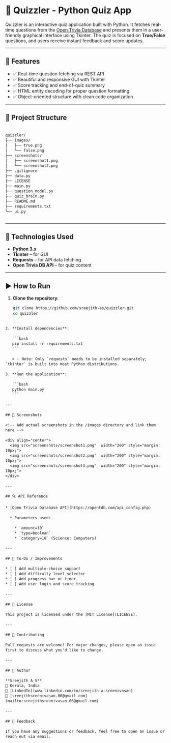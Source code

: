 # 🧠 Quizzler - Python Quiz App

Quizzler is an interactive quiz application built with Python. It fetches real-time questions from the [Open Trivia Database](https://opentdb.com/) and presents them in a user-friendly graphical interface using Tkinter. The quiz is focused on **True/False** questions, and users receive instant feedback and score updates.


---

## 🚀 Features

- ✅ Real-time question fetching via REST API
- ✅ Beautiful and responsive GUI with Tkinter
- ✅ Score tracking and end-of-quiz summary
- ✅ HTML entity decoding for proper question formatting
- ✅ Object-oriented structure with clean code organization

---

## 📁 Project Structure

```

quizzler/
├── images/
│   ├── true.png
│   └── false.png
├── screenshots/
│   ├── screenshot1.png
│   └── screenshot2.png
├── .gitignore
├── data.py
├── LICENSE
├── main.py
├── question_model.py
├── quiz_brain.py
├── README.md
├── requirements.txt
└── ui.py


````

---

## 🧰 Technologies Used

- **Python 3.x**
- **Tkinter** – for GUI
- **Requests** – for API data fetching
- **Open Trivia DB API** – for quiz content

---

## ▶️ How to Run

1. **Clone the repository**:
   ```bash
   git clone https://github.com/sreejith-as/quizzler.git
   cd quizzler
````

2. **Install dependencies**:

   ```bash
   pip install -r requirements.txt
   ```

   > 💡 Note: Only `requests` needs to be installed separately; `tkinter` is built into most Python distributions.

3. **Run the application**:

   ```bash
   python main.py
   ```

---

## 📸 Screenshots

<!-- Add actual screenshots in the /images directory and link them here -->

<div align="center">
  <img src="screenshots/screenshot1.png"  width="200" style="margin: 10px;">
  <img src="screenshots/screenshot2.png"  width="200" style="margin: 10px;">
  <img src="screenshots/screenshot3.png"  width="200" style="margin: 10px;">
</div>

---

## 🔍 API Reference

* [Open Trivia Database API](https://opentdb.com/api_config.php)

  * Parameters used:

    * `amount=10`
    * `type=boolean`
    * `category=18` (Science: Computers)

---

## 📌 To-Do / Improvements

* [ ] Add multiple-choice support
* [ ] Add difficulty level selector
* [ ] Add progress bar or timer
* [ ] Add user login and score tracking

---

## 📄 License

This project is licensed under the [MIT License](LICENSE).

---

## 🤝 Contributing

Pull requests are welcome! For major changes, please open an issue first to discuss what you'd like to change.

---

## 👤 Author

**Sreejith A S**
📍 Kerala, India
🔗 [LinkedIn](www.linkedin.com/in/sreejith-a-sreenivasan)
📧 [sreejithsreenivasan.06@gmail.com](mailto:sreejithsreenivasan.06@gmail.com)

---

## 💬 Feedback

If you have any suggestions or feedback, feel free to open an issue or reach out via email.

